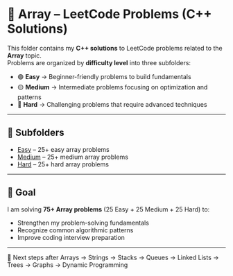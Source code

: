 # 🔢 Array – LeetCode Problems (C++ Solutions)

This folder contains my **C++ solutions** to LeetCode problems related to the **Array** topic.  
Problems are organized by **difficulty level** into three subfolders:  

- 🟢 **Easy** → Beginner-friendly problems to build fundamentals  
- 🟡 **Medium** → Intermediate problems focusing on optimization and patterns  
- 🔴 **Hard** → Challenging problems that require advanced techniques  

---

## 📂 Subfolders
- [Easy](./Easy/README.md) – 25+ easy array problems  
- [Medium](./Medium/README.md) – 25+ medium array problems  
- [Hard](./Hard/README.md) – 25+ hard array problems  

---

## 🎯 Goal
I am solving **75+ Array problems** (25 Easy + 25 Medium + 25 Hard) to:  
- Strengthen my problem-solving fundamentals  
- Recognize common algorithmic patterns  
- Improve coding interview preparation  

---

🚀 Next steps after Arrays → Strings → Stacks → Queues → Linked Lists → Trees → Graphs → Dynamic Programming

